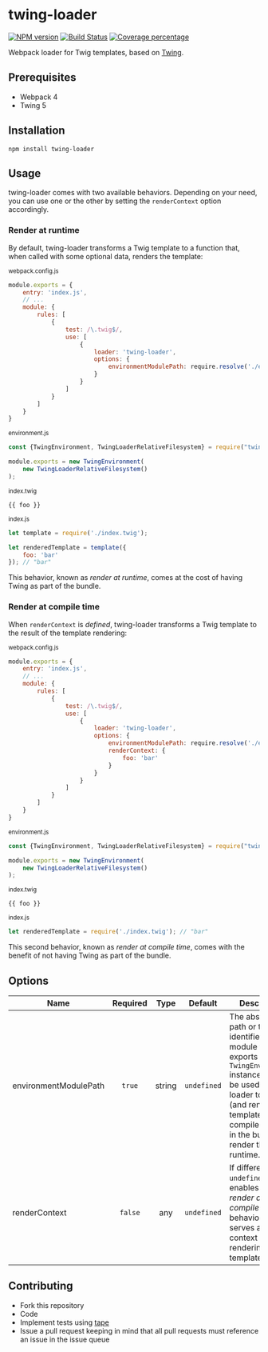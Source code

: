 # twing-loader
[![NPM version][npm-image]][npm-url] [![Build Status][travis-image]][travis-url] [![Coverage percentage][coveralls-image]][coveralls-url]

Webpack loader for Twig templates, based on [Twing](https://www.npmjs.com/package/twing).

## Prerequisites

* Webpack 4
* Twing 5

## Installation

`npm install twing-loader`

## Usage

twing-loader comes with two available behaviors. Depending on your need, you can use one or the other by setting the `renderContext` option accordingly.

### Render at runtime

By default, twing-loader transforms a Twig template to a function that, when called with some optional data, renders the template:

<sub>webpack.config.js</sub>

```javascript
module.exports = {
    entry: 'index.js',
    // ...
    module: {
        rules: [
            {
                test: /\.twig$/,
                use: [
                    {
                        loader: 'twing-loader',
                        options: {
                            environmentModulePath: require.resolve('./environment.js')
                        }
                    }
                ]
            }
        ]
    }
}
```

<sub>environment.js</sub>

```javascript
const {TwingEnvironment, TwingLoaderRelativeFilesystem} = require("twing");

module.exports = new TwingEnvironment(
    new TwingLoaderRelativeFilesystem()
);
```

<sub>index.twig</sub>

```twig
{{ foo }}
```

<sub>index.js</sub>

```javascript
let template = require('./index.twig');

let renderedTemplate = template({
    foo: 'bar'
}); // "bar"
```

This behavior, known as _render at runtime_, comes at the cost of having Twing as part of the bundle.

### Render at compile time

When `renderContext` is _defined_, twing-loader transforms a Twig template to the result of the template rendering:

<sub>webpack.config.js</sub>

```javascript
module.exports = {
    entry: 'index.js',
    // ...
    module: {
        rules: [
            {
                test: /\.twig$/,
                use: [
                    {
                        loader: 'twing-loader',
                        options: {
                            environmentModulePath: require.resolve('./environment.js'),
                            renderContext: {
                                foo: 'bar'
                            }
                        }
                    }
                ]
            }
        ]
    }
}
```

<sub>environment.js</sub>

```javascript
const {TwingEnvironment, TwingLoaderRelativeFilesystem} = require("twing");

module.exports = new TwingEnvironment(
    new TwingLoaderRelativeFilesystem()
);
```

<sub>index.twig</sub>

```twig
{{ foo }}
```

<sub>index.js</sub>

```javascript
let renderedTemplate = require('./index.twig'); // "bar"
```

This second behavior, known as _render at compile time_, comes with the benefit of not having Twing as part of the bundle.

## Options

|Name|Required|Type|Default|Description|
|---|:---:|:---:|:---:|---|
|environmentModulePath|`true`|string|`undefined`| The absolute path or the identifier to the module that exports the `TwingEnvironment` instance that will be used by the loader to compile (and render) the templates at compile time and in the bundle to render them at runtime.|
|renderContext|`false`|any|`undefined`|If different from `undefined`, enables the _render at compile time_ behavior and serves as context for the rendering of the templates.|

## Contributing

* Fork this repository
* Code
* Implement tests using [tape](https://github.com/substack/tape)
* Issue a pull request keeping in mind that all pull requests must reference an issue in the issue queue

[npm-image]: https://badge.fury.io/js/twing-loader.svg
[npm-url]: https://npmjs.org/package/twing-loader
[travis-image]: https://travis-ci.com/NightlyCommit/twing-loader.svg?branch=master
[travis-url]: https://travis-ci.com/NightlyCommit/twing-loader
[coveralls-image]: https://coveralls.io/repos/github/NightlyCommit/twing-loader/badge.svg
[coveralls-url]: https://coveralls.io/github/NightlyCommit/twing-loader
